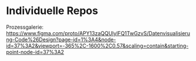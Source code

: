 # Individuelle Repos

Prozessgalerie: https://www.figma.com/proto/APY13zaQQUlylFQ1TwGzvS/Datenvisualisierung-Code%26Design?page-id=1%3A4&node-id=37%3A2&viewport=-365%2C-1600%2C0.57&scaling=contain&starting-point-node-id=37%3A2
